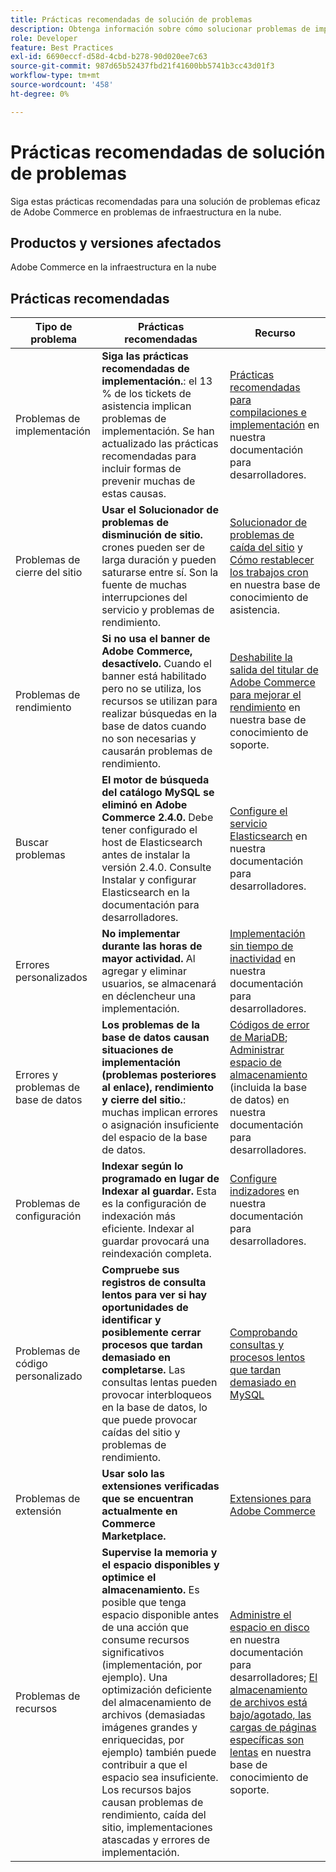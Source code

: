 ```yaml
---
title: Prácticas recomendadas de solución de problemas
description: Obtenga información sobre cómo solucionar problemas de implementación de Adobe Commerce.
role: Developer
feature: Best Practices
exl-id: 6690eccf-d58d-4cbd-b278-90d020ee7c63
source-git-commit: 987d65b52437fbd21f41600bb5741b3cc43d01f3
workflow-type: tm+mt
source-wordcount: '458'
ht-degree: 0%

---
```


# Prácticas recomendadas de solución de problemas

Siga estas prácticas recomendadas para una solución de problemas eficaz de Adobe Commerce en problemas de infraestructura en la nube.

## Productos y versiones afectados

Adobe Commerce en la infraestructura en la nube

## Prácticas recomendadas

| Tipo de problema | Prácticas recomendadas | Recurso |
|----------------------------|----------------------------------------------------------------------------------------------------------------------------------------------------------------------------------------------------------------------------------------------------------------------------------------------------------------------------------------------------------------------------------------------------|-------------------------------------------------------------------------------------------------------------------------------------------------------------------------------------------------------------------------------------------------------------------------------------------------------------------------------------------------------------------------------------------------------|
| Problemas de implementación | **Siga las prácticas recomendadas de implementación.**: el 13 % de los tickets de asistencia implican problemas de implementación. Se han actualizado las prácticas recomendadas para incluir formas de prevenir muchas de estas causas. | [Prácticas recomendadas para compilaciones e implementación](https://experienceleague.adobe.com/en/docs/commerce-cloud-service/user-guide/develop/deploy/best-practices#best-practices) en nuestra documentación para desarrolladores. |
| Problemas de cierre del sitio | **Usar el Solucionador de problemas de disminución de sitio.** crones pueden ser de larga duración y pueden saturarse entre sí. Son la fuente de muchas interrupciones del servicio y problemas de rendimiento. | [Solucionador de problemas de caída del sitio](https://experienceleague.adobe.com/docs/commerce-knowledge-base/kb/troubleshooting/site-down-or-unresponsive/magento-site-down-troubleshooter.html?lang=en) y [Cómo restablecer los trabajos cron](https://experienceleague.adobe.com/docs/commerce-knowledge-base/kb/troubleshooting/miscellaneous/cron-job-is-stuck-in-running-status.html?lang=en) en nuestra base de conocimiento de asistencia. |
| Problemas de rendimiento | **Si no usa el banner de Adobe Commerce, desactívelo.** Cuando el banner está habilitado pero no se utiliza, los recursos se utilizan para realizar búsquedas en la base de datos cuando no son necesarias y causarán problemas de rendimiento. | [Deshabilite la salida del titular de Adobe Commerce para mejorar el rendimiento](https://experienceleague.adobe.com/docs/commerce-knowledge-base/kb/troubleshooting/miscellaneous/disable-magento-banner-output-to-improve-site-performance.html) en nuestra base de conocimiento de soporte. |
| Buscar problemas | **El motor de búsqueda del catálogo MySQL se eliminó en Adobe Commerce 2.4.0.** Debe tener configurado el host de Elasticsearch antes de instalar la versión 2.4.0. Consulte Instalar y configurar Elasticsearch en la documentación para desarrolladores. | [Configure el servicio Elasticsearch](https://experienceleague.adobe.com/en/docs/commerce-cloud-service/user-guide/configure/service/elasticsearch) en nuestra documentación para desarrolladores. |
| Errores personalizados | **No implementar durante las horas de mayor actividad.** Al agregar y eliminar usuarios, se almacenará en déclencheur una implementación. | [Implementación sin tiempo de inactividad](https://experienceleague.adobe.com/en/docs/commerce-cloud-service/user-guide/develop/deploy/reduce-downtime) en nuestra documentación para desarrolladores. |
| Errores y problemas de base de datos | **Los problemas de la base de datos causan situaciones de implementación (problemas posteriores al enlace), rendimiento y cierre del sitio.**: muchas implican errores o asignación insuficiente del espacio de la base de datos. | [Códigos de error de MariaDB](https://mariadb.com/kb/en/library/mariadb-error-codes/#mariadb-specific-error-codes); [Administrar espacio de almacenamiento](https://experienceleague.adobe.com/en/docs/commerce-cloud-service/user-guide/develop/storage/manage-disk-space) (incluida la base de datos) en nuestra documentación para desarrolladores. |
| Problemas de configuración | **Indexar según lo programado en lugar de Indexar al guardar.** Esta es la configuración de indexación más eficiente. Indexar al guardar provocará una reindexación completa. | [Configure indizadores](../../../configuration/cli/manage-indexers.md#configure-indexers) en nuestra documentación para desarrolladores. |
| Problemas de código personalizado | **Compruebe sus registros de consulta lentos para ver si hay oportunidades de identificar y posiblemente cerrar procesos que tardan demasiado en completarse.** Las consultas lentas pueden provocar interbloqueos en la base de datos, lo que puede provocar caídas del sitio y problemas de rendimiento. | [Comprobando consultas y procesos lentos que tardan demasiado en MySQL](https://experienceleague.adobe.com/docs/commerce-knowledge-base/kb/troubleshooting/database/checking-slow-queries-and-processes-mysql.html) |
| Problemas de extensión | **Usar solo las extensiones verificadas que se encuentran actualmente en Commerce Marketplace.** | [Extensiones para Adobe Commerce](https://marketplace.magento.com/extensions.html) |
| Problemas de recursos | **Supervise la memoria y el espacio disponibles y optimice el almacenamiento.** Es posible que tenga espacio disponible antes de una acción que consume recursos significativos (implementación, por ejemplo). Una optimización deficiente del almacenamiento de archivos (demasiadas imágenes grandes y enriquecidas, por ejemplo) también puede contribuir a que el espacio sea insuficiente. Los recursos bajos causan problemas de rendimiento, caída del sitio, implementaciones atascadas y errores de implementación. | [Administre el espacio en disco](https://experienceleague.adobe.com/en/docs/commerce-cloud-service/user-guide/develop/storage/manage-disk-space) en nuestra documentación para desarrolladores; [El almacenamiento de archivos está bajo/agotado, las cargas de páginas específicas son lentas](https://experienceleague.adobe.com/docs/commerce-knowledge-base/kb/troubleshooting/miscellaneous/file-storage-low-specific-page-loads-are-slow.html?lang=en) en nuestra base de conocimiento de soporte. |
